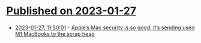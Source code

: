 # [Published on 2023-01-27](index.md)

* [2023-01-27, 11:50:01](https://news.ycombinator.com/item?id=34545028) - [Apple’s Mac security is so good, it’s sending used M1 MacBooks to the scrap heap](https://www.macworld.com/article/1485237/mac-security-t2-chip-macbook-activation-lock.html)
